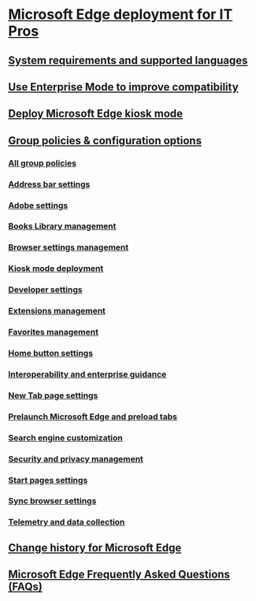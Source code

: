# [Microsoft Edge deployment for IT Pros](index.yml)

## [System requirements and supported languages](about-microsoft-edge.md)

## [Use Enterprise Mode to improve compatibility](emie-to-improve-compatibility.md)

## [Deploy Microsoft Edge kiosk mode](microsoft-edge-kiosk-mode-deploy.md)

## [Group policies & configuration options](group-policies/index.yml)
### [All group policies](available-policies.md)
### [Address bar settings](group-policies/address-bar-settings-gp.md)
### [Adobe settings](group-policies/adobe-settings-gp.md)
### [Books Library management](group-policies/books-library-management-gp.md)
### [Browser settings management](group-policies/browser-settings-management-gp.md)
### [Kiosk mode deployment](microsoft-edge-kiosk-mode-deploy.md)
### [Developer settings](group-policies/developer-settings-gp.md)
### [Extensions management](group-policies/extensions-management-gp.md)
### [Favorites management](group-policies/favorites-management-gp.md)
### [Home button settings](group-policies/home-button-gp.md)
### [Interoperability and enterprise guidance](group-policies/interoperability-enterprise-guidance-gp.md)
### [New Tab page settings](group-policies/new-tab-page-settings-gp.md)
### [Prelaunch Microsoft Edge and preload tabs](group-policies/prelaunch-preload-gp.md)
### [Search engine customization](group-policies/search-engine-customization-gp.md)
### [Security and privacy management](group-policies/security-privacy-management-gp.md)
### [Start pages settings](group-policies/start-pages-gp.md)
### [Sync browser settings](group-policies/sync-browser-settings-gp.md)
### [Telemetry and data collection](group-policies/telemetry-management-gp.md)


## [Change history for Microsoft Edge](change-history-for-microsoft-edge.md)

## [Microsoft Edge Frequently Asked Questions (FAQs)](microsoft-edge-faq.md)


